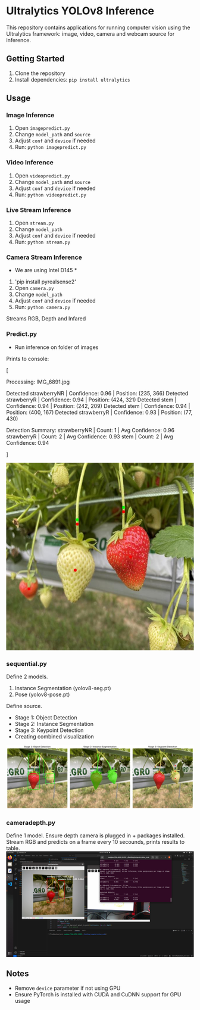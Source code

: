 # Ultralytics YOLOv8 Inference

This repository contains applications for running computer vision using the Ultralytics framework: image, video, camera and webcam source for inference.



## Getting Started

1. Clone the repository
2. Install dependencies: `pip install ultralytics`

## Usage

### Image Inference

1. Open `imagepredict.py`
2. Change `model_path` and `source`
3. Adjust `conf` and `device` if needed
4. Run: `python imagepredict.py`

### Video Inference

1. Open `videopredict.py`
2. Change `model_path` and `source`
3. Adjust `conf` and `device` if needed
4. Run: `python videopredict.py`

### Live Stream Inference

1. Open `stream.py`
2. Change `model_path`
3. Adjust `conf` and `device` if needed
4. Run: `python stream.py`

### Camera Stream Inference
* We are using Intel D145 *
1. 'pip install pyrealsense2'
2. Open `camera.py`
3. Change `model_path`
4. Adjust `conf` and `device` if needed
5. Run: `python camera.py`

Streams RGB, Depth and Infared


### Predict.py

- Run inference on folder of images


Prints to console:

[

Processing: IMG_6891.jpg

Detected strawberryNR | Confidence: 0.96 | Position: (235, 366)
Detected strawberryR  | Confidence: 0.94 | Position: (424, 321)
Detected stem         | Confidence: 0.94 | Position: (242, 209)
Detected stem         | Confidence: 0.94 | Position: (400, 167)
Detected strawberryR  | Confidence: 0.93 | Position: (77, 430)

Detection Summary:
strawberryNR | Count:  1 | Avg Confidence: 0.96
strawberryR  | Count:  2 | Avg Confidence: 0.93
stem         | Count:  2 | Avg Confidence: 0.94

]



![Alt text](IMG241.jpg)



### sequential.py

Define 2 models. 
1. Instance Segmentation (yolov8-seg.pt)
2. Pose (yolov8-pose.pt)
   
Define source.

- Stage 1: Object Detection
- Stage 2: Instance Segmentation
- Stage 3: Keypoint Detection
- Creating combined visualization

![Alt text](combvis.jpg)




### cameradepth.py
Define 1 model.
Ensure depth camera is plugged in + packages installed.
Stream RGB and predicts on a frame every 10 secounds, prints results to table. 
![Alt text](cameradepth.jpg)



## Notes

- Remove `device` parameter if not using GPU
- Ensure PyTorch is installed with CUDA and CuDNN support for GPU usage
